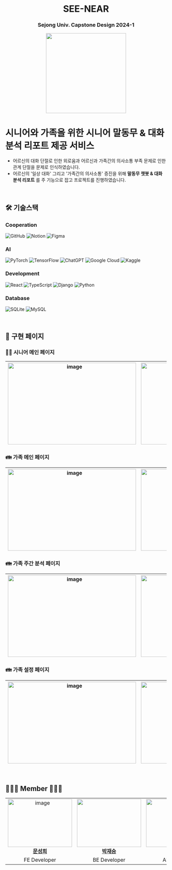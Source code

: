 <div align="center">

# SEE-NEAR


**<h3>Sejong Univ. Capstone Design 2024-1</h3>**

<img src="https://github.com/seong-hui/SEE-NEAR/assets/52481403/a7e5580d-8cec-4ceb-9a8c-702481c941e9" width="250"/>
</div>

# 시니어와 가족을 위한 시니어 말동무 & 대화 분석 리포트 제공 서비스

- 어르신의 대화 단절로 인한 외로움과 어르신과 가족간의 의사소통 부족 문제로 인한 관계 단절을 문제로 인식하였습니다.
- 어르신의 '일상 대화' 그리고 '가족간의 의사소통' 증진을 위해 **말동무 챗봇 & 대화 분석 리포트** 를 주 기능으로 잡고 프로젝트를 진행하였습니다.

<br/>

<h2> 🛠 기술스택 </h2>

### Cooperation
![GitHub](https://img.shields.io/badge/github-%23121011.svg?style=for-the-badge&logo=github&logoColor=white)
![Notion](https://img.shields.io/badge/Notion-%23000000.svg?style=for-the-badge&logo=notion&logoColor=white)
![Figma](https://img.shields.io/badge/figma-%23F24E1E.svg?style=for-the-badge&logo=figma&logoColor=white)

### AI
![PyTorch](https://img.shields.io/badge/PyTorch-%23EE4C2C.svg?style=for-the-badge&logo=PyTorch&logoColor=white)
![TensorFlow](https://img.shields.io/badge/TensorFlow-%23FF6F00.svg?style=for-the-badge&logo=TensorFlow&logoColor=white)
![ChatGPT](https://img.shields.io/badge/chatGPT-74aa9c?style=for-the-badge&logo=openai&logoColor=white)
![Google Cloud](https://img.shields.io/badge/GoogleCloud-%234285F4.svg?style=for-the-badge&logo=google-cloud&logoColor=white)
![Kaggle](https://img.shields.io/badge/Kaggle-035a7d?style=for-the-badge&logo=kaggle&logoColor=white)

### Development
![React](https://img.shields.io/badge/react-%2320232a.svg?style=for-the-badge&logo=react&logoColor=%2361DAFB)
![TypeScript](https://img.shields.io/badge/typescript-%23007ACC.svg?style=for-the-badge&logo=typescript&logoColor=white)
![Django](https://img.shields.io/badge/django-%23092E20.svg?style=for-the-badge&logo=django&logoColor=white)
![Python](https://img.shields.io/badge/python-3670A0?style=for-the-badge&logo=python&logoColor=ffdd54)

### Database
![SQLite](https://img.shields.io/badge/sqlite-%2307405e.svg?style=for-the-badge&logo=sqlite&logoColor=white)
![MySQL](https://img.shields.io/badge/mysql-4479A1.svg?style=for-the-badge&logo=mysql&logoColor=white)

<br />


## 💙 구현 페이지
### 🧓🏻 시니어 메인 페이지

|  <img width="400" height="255" alt="image" src="https://github.com/seong-hui/SEE-NEAR/assets/52481403/47c22d79-c47b-4cca-a2ef-dc27494145dc"> | <img width="400" height="255" alt="image" src="https://github.com/seong-hui/SEE-NEAR/assets/52481403/29673b4f-c6f4-4faa-b0a2-52f2959583ec"> | 
| :---: | :---: |




### 👪 가족 메인 페이지

| <img width="400" height="255" alt="image" src="https://github.com/seong-hui/SEE-NEAR/assets/52481403/f30bf5f0-9c11-4749-8af5-1fbbaf4fc6aa"> | <img width="400" height="255" alt="image" src="https://github.com/seong-hui/SEE-NEAR/assets/52481403/139edbc5-7718-47b4-b8d4-5b71993474d1"> | 
| :---: | :---: |


### 👪 가족 주간 분석 페이지

| <img width="400" height="255" alt="image" src="https://github.com/seong-hui/SEE-NEAR/assets/52481403/17ee4c0c-8168-41ce-8ede-ed36fc797674"> | <img width="400" height="255" alt="image" src="https://github.com/seong-hui/SEE-NEAR/assets/52481403/1a5f58ea-4ae2-44c1-90a8-fcb434abdc52"> |
| :---: | :---: |



### 👪 가족 설정 페이지

| <img width="400" height="255" alt="image" src="https://github.com/seong-hui/SEE-NEAR/assets/52481403/b924d26c-ef64-4c90-bb9f-b465b7b902c4"> | <img width="400" height="255"  alt="image" src="https://github.com/seong-hui/SEE-NEAR/assets/52481403/7eb31d82-a9db-4a86-8d1f-7da1a2507470"> | 
| :---: | :---: |

<br/>


## 🧑🏻‍💻 Member 👩🏻‍💻
<table align="center">
    <tr align="center"> 
    <td style="min-width: 150px;" background-color="white">
            <a href="https://github.com/seong-hui">
             <img alt="image" src="https://github.com/seong-hui/SEE-NEAR/assets/52481403/5c33efa2-76fb-4707-97b7-caa2ab0beb46"  width="200" height="150" style="object-fit :cover">
              <br />
              <b>문성희</b>
            </a> 
        </td>
        <td style="min-width: 150px;">
            <a href="https://github.com/JaeSeung-Park">
              <img src="" width="200" height="150" style="object-fit :cover">
              <br />
              <b>박재승</b>
            </a>
        </td>
        <td style="min-width: 150px;" background-color="white">
            <a href="https://github.com/DAEUNLEEDA">
              <img src="" width="200" height="150" style="object-fit :cover">
              <br />
              <b>이다은</b>
            </a> 
        </td>
        <td style="min-width: 150px;">
            <a href="https://github.com/sejongmin">
              <img src="" width="200" height="150" style="object-fit :cover">
              <br />
              <b>오종민</b>
            </a>
        </td>
    </tr>
    <tr align="center">
        <td>
            FE Developer
        </td>
        <td>
            BE Developer
      </td>
        <td>
            AI Developer
        </td>
        <td>
            BE Developer
        </td>
    </tr>

</table>

